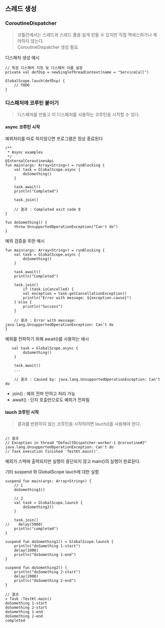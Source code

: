 ## 스레드 생성

### CoroutineDispatcher

>코틀린에서는 스레드와 스레드 풀을 쉽게 만들 수 있지만 직접 액세스하거나 제어하지 않는다.  
CoroutineDispatcher 생성 필요.

디스패처 생성 예시
```
// 특정 디스패처 지정 및 디스패처 이름 설정
private val defDsp = newSingleThreadContext(name = "ServiceCall")   

GlobalScope.lauch(defDsp) {
    // TODO
}
```

### 디스패처에 코루틴 붙이기
>디스패처를 만들고 이 디스패처를 사용하는 코루틴을 시작할 수 있다.

#### async 코루틴 시작

예외처리를 따로 하지않으면 프로그램은 정상 종료된다
```
/**
 * Async examples
 */
@InternalCoroutinesApi
fun main(args: Array<String>) = runBlocking {
    val task = GlobalScope.async {
        doSomething()
    }

    task.await()
    println("Completed")

    task.join()
    
    // 결과 : Completed exit code 0
}

fun doSomething() {
    throw UnsupportedOperationException("Can't do")
}
```

예외 검증을 위한 예시
```
fun main(args: Array<String>) = runBlocking {
    val task = GlobalScope.async {
        doSomething()
    }

    task.await()
    println("Completed")

    task.join()
        if (task.isCancelled) {
        val exception = task.getCancellationException()
        println("Error with message: ${exception.cause}")
    } else {
        println("Success")
    }
    
    // 결과 : Error with message: java.lang.UnsupportedOperationException: Can't do  
}
```

예외를 전파하기 위해 await()를 사용하는 얘시
```
   val task = GlobalScope.async {
        doSomething()
    }

    task.await()
    ...
    
    // 결과 : Caused by: java.lang.UnsupportedOperationException: Can't do

```

- join() : 예외 전파 안하고 처리 가능
- await() : 단지 호출만으로도 예외가 전파됨

#### lauch 코루틴 시작
>결과를 반환하지 않는 코루틴을 시작하려면 lauch()를 사용해야 한다.

```

// 결과
// Exception in thread "DefaultDispatcher-worker-1 @coroutine#2" java.lang.UnsupportedOperationException: Can't do
// Task execution finished 'TestKt.main()'.
```
예외가 스택에 출력되지만 실행이 중단되지 않고 main()의 실행이 완료된다.


기타 suspend 와 GlobalScope lauch에 대한 실험
```
suspend fun main(args: Array<String>) {
    // 1
    doSomething1()

    // 2
    val task = GlobalScope.launch {
        doSomething2()
    }

    task.join()
//    delay(5000)
    println("completed")
}

suspend fun doSomething1() = GlobalScope.launch {
    println("doSomething 1-start")
    delay(1000)
    println("doSomething 1-end")
}

suspend fun doSomething2() {
    println("doSomething 2-start")
    delay(2000)
    println("doSomething 2-end")
}

// 결과
> Task :TestKt.main()
doSomething 1-start
doSomething 2-start
doSomething 1-end
doSomething 2-end
completed

```








